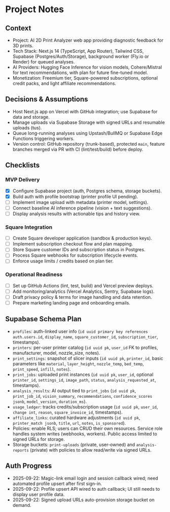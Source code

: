 ﻿# Project Notes

## Context
- Project: AI 2D Print Analyzer web app providing diagnostic feedback for 3D prints.
- Tech Stack: Next.js 14 (TypeScript, App Router), Tailwind CSS, Supabase (Postgres/Auth/Storage), background worker (Fly.io or Render) for queued analyses.
- AI Providers: Hugging Face Inference for vision models, Cohere/Mistral for text recommendations, with plan for future fine-tuned model.
- Monetization: Freemium tier, Square-powered subscriptions, optional credit packs, and light affiliate recommendations.

## Decisions & Assumptions
- Host Next.js app on Vercel with GitHub integration; use Supabase for data and storage.
- Manage uploads via Supabase Storage with signed URLs and resumable uploads (tus).
- Queue long-running analyses using Upstash/BullMQ or Supabase Edge Functions triggering workers.
- Version control: GitHub repository (trunk-based), protected `main`, feature branches merged via PR with CI (lint/test/build) before deploy.

## Checklists

### MVP Delivery
- [x] Configure Supabase project (auth, Postgres schema, storage buckets).
- [x] Build auth with profile bootstrap (printer profile UI pending).
- [ ] Implement image upload with metadata (printer model, settings).
- [ ] Connect baseline AI inference pipeline (vision + text suggestions).
- [ ] Display analysis results with actionable tips and history view.

### Square Integration
- [ ] Create Square developer application (sandbox & production keys).
- [ ] Implement subscription checkout flow and plan mapping.
- [ ] Store Square customer IDs and subscription status in Postgres.
- [ ] Process Square webhooks for subscription lifecycle events.
- [ ] Enforce usage limits / credits based on plan tier.

### Operational Readiness
- [ ] Set up GitHub Actions (lint, test, build) and Vercel preview deploys.
- [ ] Add monitoring/analytics (Vercel Analytics, Sentry, Supabase logs).
- [ ] Draft privacy policy & terms for image handling and data retention.
- [ ] Prepare marketing landing page and onboarding emails.

## Supabase Schema Plan
- `profiles`: auth-linked user info (`id uuid primary key references auth.users.id`, `display_name`, `square_customer_id`, `subscription_tier`, timestamps).
- `printers`: per-user printer catalog (`id uuid pk`, `user_id` FK to profiles, manufacturer, model, nozzle_size, notes).
- `print_settings`: snapshot of slicer inputs (`id uuid pk`, `printer_id`, basic parameters like `material`, `layer_height`, `nozzle_temp`, `bed_temp`, `print_speed`, `infill`, `notes`).
- `print_jobs`: uploaded print instances (`id uuid pk`, `user_id`, optional `printer_id`, `settings_id`, `image_path`, `status`, `analysis_requested_at`, timestamps).
- `analysis_results`: AI output tied to `print_jobs` (`id uuid pk`, `print_job_id`, `vision_summary`, `recommendations`, `confidence_scores jsonb`, `model_version`, `duration_ms`).
- `usage_ledger`: tracks credits/subscription usage (`id uuid pk`, `user_id`, `change int`, `reason`, `square_invoice_id`, timestamps).
- `affiliate_links`: curated hardware adjustments (`id uuid pk`, `printer_match jsonb`, `title`, `url`, `notes`, `is_sponsored`).
- Policies: enable RLS; users can CRUD their own resources. Service role handles system writes (webhooks, workers). Public access limited to signed URLs for storage.
- Storage buckets: `print-uploads` (private, user-owned) and `analysis-reports` (private) with policies to allow read/write via signed URLs.
## Auth Progress
- 2025-09-22: Magic-link email login and session callback wired; need automated profile upsert after first sign-in.
- 2025-09-22: Profile upsert API wired to auth callback; UI still needs to display user profile data.
- 2025-09-22: Signed upload URLs auto-provision storage bucket on demand.
